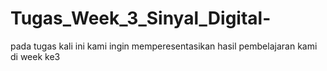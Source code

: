 # Tugas_Week_3_Sinyal_Digital-
pada tugas kali ini kami ingin memperesentasikan hasil pembelajaran kami di week ke3 